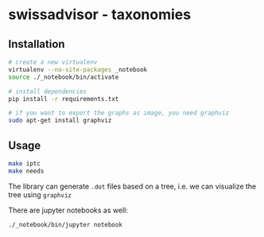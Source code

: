 # swissadvisor - taxonomies

## Installation

```bash
# create a new virtualenv
virtualenv --no-site-packages _notebook
source ./_notebook/bin/activate

# install dependencies
pip install -r requirements.txt

# if you want to export the graphs as image, you need graphviz
sudo apt-get install graphviz
```


## Usage


```bash
make iptc
make needs
```

The library can generate `.dot` files based on a tree, i.e. we can visualize the tree using `graphviz`

There are jupyter notebooks as well:

```
./_notebook/bin/jupyter notebook
```

